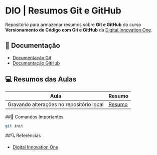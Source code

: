 # DIO | Resumos Git e GitHub  

Repositório para armazenar resumos sobre **Git e GitHub** do curso **Versionamento de Código com Git e GitHub** da [Digital Innovation One](https://www.dio.me/).  

## 📖 Documentação  
- [Documentação Git](https://git-scm.com/doc)  
- [Documentação GitHub](https://docs.github.com/)  

## 💻 Resumos das Aulas  

| Aula                                      | Resumo      |
|-------------------------------------------|------------|
| Gravando alterações no repositório local  | [Resumo](#) |

##📌 Comandos Importantes  

```bash
git init
```

##🔍 Referências  
- [Digital Innovation One]()

